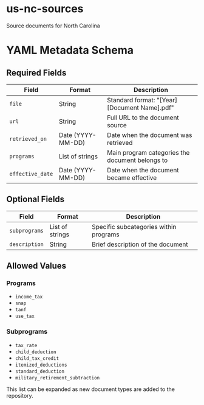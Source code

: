 # us-nc-sources
Source documents for North Carolina

# YAML Metadata Schema

## Required Fields

| Field | Format | Description |
|-------|--------|-------------|
| `file` | String | Standard format: "[Year] [Document Name].pdf" |
| `url` | String | Full URL to the document source |
| `retrieved_on` | Date (YYYY-MM-DD) | Date when the document was retrieved |
| `programs` | List of strings | Main program categories the document belongs to |
| `effective_date` | Date (YYYY-MM-DD) | Date when the document became effective |

## Optional Fields

| Field | Format | Description |
|-------|--------|-------------|
| `subprograms` | List of strings | Specific subcategories within programs |
| `description` | String | Brief description of the document |

## Allowed Values

### Programs
- `income_tax`
- `snap`
- `tanf`
- `use_tax`


### Subprograms
- `tax_rate`
- `child_deduction`
- `child_tax_credit`
- `itemized_deductions`
- `standard_deduction`
- `military_retirement_subtraction`

This list can be expanded as new document types are added to the repository.